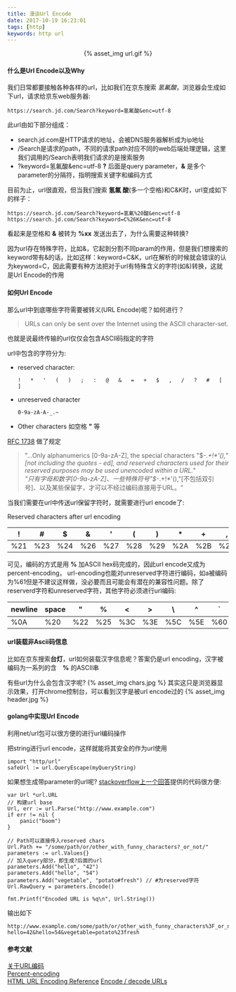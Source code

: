 ```yaml
---
title: 漫谈Url Encode
date: 2017-10-19 16:23:01
tags: [http]
keywords: http url
---
```


<div align="center">
{% asset_img url.gif %}
</div>

#### 什么是Url Encode以及Why

我们日常都要接触各种各样的url，比如我们在京东搜索 *氢氟酸*，浏览器会生成如下url，请求给京东web服务器:

```url
https://search.jd.com/Search?keyword=氢氟酸&enc=utf-8
```

<!-- more -->

此url由如下部分组成：

*  search.jd.com是HTTP请求的地址，会被DNS服务器解析成为ip地址
*  /Search是请求的path，不同的请求path对应不同的web后端处理逻辑，这里我们调用的/Search表明我们请求的是搜索服务
*  ?keyword=氢氟酸&enc=utf-8 **?** 后面是query parameter，**&** 是多个parameter的分隔符，指明搜索关键字和编码方式

目前为止，url很直观，但当我们搜索 **氢氟 酸**(多一个空格)和C&K时，url变成如下的样子：
```
https://search.jd.com/Search?keyword=氢氟%20酸&enc=utf-8
https://search.jd.com/Search?keyword=C%26K&enc=utf-8
```

看起来是空格和 **&** 被转为 **%xx** 发送出去了，为什么需要这种转换? 

因为url存在特殊字符，比如&，它起到分割不同param的作用，但是我们想搜索的keyword带有&的话，比如这样：keyword=C&K，url在解析的时候就会错误的认为keyword=C，因此需要有种方法把对于url有特殊含义的字符(如&)转换，这就是Url Encode的作用


#### 如何Url Encode


那么url中到底哪些字符需要被转义(URL Encode)呢？如何进行？

> URLs can only be sent over the Internet using the ASCII character-set.

也就是说最终传输的url仅仅会包含ASCII码指定的字符

url中包含的字符分为: 

*  reserved character: 
    ```
    !   *   '   (   )   ;   :   @   &   =   +   $   ,   /   ?   #   [   ]
    ```
*  unreserved character
    ```
    0-9a-zA-A-_.~
    ```
*  Other characters
    如空格 **"** 等

[RFC 1738](http://www.ietf.org/rfc/rfc1738.txt) 做了规定
> "...Only alphanumerics [0-9a-zA-Z], the special characters "$-_.+!*'()," [not including the quotes - ed], and reserved characters used for their reserved purposes may be used unencoded within a URL."  
> "只有字母和数字[0-9a-zA-Z]、一些特殊符号"\$-_.+!*'(),"[不包括双引号]、以及某些保留字，才可以不经过编码直接用于URL。"


当我们需要在url中传送url保留字符时，就需要进行url encode了:

Reserved characters after url encoding 

| ! | # | $ | & | ' | ( | ) | * | + | , | / | : | ; | = | ? | @ | [ |  ] |
| -- | -- | -- | -- | -- | -- | -- | -- | -- | -- | -- | -- | -- | -- | -- |  -- | -- | -- |
| %21 | %23 | %24 | %26 | %27 | %28 | %29 | %2A | %2B | %2C | %2F | %3A | %3B | %3D | %3F |  %40 | %5B | %5D |  

可见，编码的方式是用 **%** 加ASCII hex码完成的，因此url encode又成为percent-encoding，
url-encoding也能对unreserved字符进行编码，如a被编码为%61但是不建议这样做，没必要而且可能会有潜在的兼容性问题。除了reserverd字符和unreserved字符，其他字符必须进行url编码:  

| newline | space | " | % |  < | > | \ | ^ | ` | { | } | ｜　|
| -- | -- | -- | -- | -- | -- |-- | -- | -- |-- | -- | -- |
| %0A| %20 | %22 | %25 | %3C | %3E | %5C | %5E | %60 | %7B | %7D | %7C |


#### url装载非Ascii码信息

比如在京东搜索**台灯**，url如何装载汉字信息呢？答案仍是url encoding，汉字被编码为一系列的含　**%** 的ASCII串

有些url为什么会包含汉字呢?
{% asset_img chars.jpg %}
其实这只是浏览器显示效果，打开chrome控制台，可以看到汉字是被url encode过的
{% asset_img header.jpg %}

#### golang中实现Url Encode

利用net/url包可以很方便的进行url编码操作  


把string进行url encode，这样就能将其安全的作为url使用

```
import "http/url"
safeUrl := url.QueryEscape(myQueryString)
```

如果想生成带parameter的url呢? [stackoverflow上一个回答](https://stackoverflow.com/questions/13820280/encode-decode-urls)提供的代码很方便:

```golang
var Url *url.URL
// 构建url base
Url, err := url.Parse("http://www.example.com")
if err != nil {
    panic("boom")
}

// Path可以直接传入reserved chars
Url.Path += "/some/path/or/other_with_funny_characters?_or_not/"
parameters := url.Values{}
// 加入query部分，即生成?后面的url
parameters.Add("hello", "42")
parameters.Add("hello", "54")
parameters.Add("vegetable", "potato#fresh") // #为reserved字符
Url.RawQuery = parameters.Encode()

fmt.Printf("Encoded URL is %q\n", Url.String())
```

输出如下

```
http://www.example.com/some/path/or/other_with_funny_characters%3F_or_not/?hello=42&hello=54&vegetable=potato%23fresh
```

#### 参考文献　

[关于URL编码](http://www.ruanyifeng.com/blog/2010/02/url_encoding.html)  
[Percent-encoding](https://en.wikipedia.org/wiki/Percent-encoding)  
[HTML URL Encoding Reference](https://www.w3schools.com/TagS/ref_urlencode.asp)
[Encode / decode URLs](https://stackoverflow.com/questions/13820280/encode-decode-urls)
